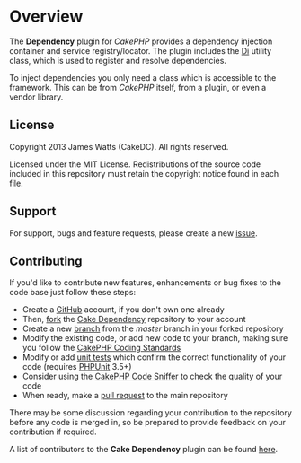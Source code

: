 Overview
========

The **Dependency** plugin for *CakePHP* provides a dependency injection container and service registry/locator. The plugin includes the [Di](Utility/Di.php) utility class, which is used to register and resolve dependencies.

To inject dependencies you only need a class which is accessible to the framework. This can be from *CakePHP* itself, from a plugin, or even a vendor library.

License
-------

Copyright 2013 James Watts (CakeDC). All rights reserved.

Licensed under the MIT License. Redistributions of the source code included in this repository must retain the copyright notice found in each file.

Support
-------

For support, bugs and feature requests, please create a new [issue](https://github.com/jameswatts/cake-dependency/issues).

Contributing
------------

If you'd like to contribute new features, enhancements or bug fixes to the code base just follow these steps:

* Create a [GitHub](https://github.com/signup/free) account, if you don't own one already
* Then, [fork](https://help.github.com/articles/fork-a-repo) the [Cake Dependency](https://github.com/jameswatts/cake-dependency) repository to your account
* Create a new [branch](https://help.github.com/articles/creating-and-deleting-branches-within-your-repository) from the *master* branch in your forked repository
* Modify the existing code, or add new code to your branch, making sure you follow the [CakePHP Coding Standards](http://book.cakephp.org/2.0/en/contributing/cakephp-coding-conventions.html)
* Modify or add [unit tests](http://book.cakephp.org/2.0/en/development/testing.html) which confirm the correct functionality of your code (requires [PHPUnit](http://www.phpunit.de/manual/current/en/installation.html) 3.5+)
* Consider using the [CakePHP Code Sniffer](https://github.com/cakephp/cakephp-codesniffer) to check the quality of your code
* When ready, make a [pull request](http://help.github.com/send-pull-requests/) to the main repository

There may be some discussion regarding your contribution to the repository before any code is merged in, so be prepared to provide feedback on your contribution if required.

A list of contributors to the **Cake Dependency** plugin can be found [here](https://github.com/jameswatts/cake-dependency/contributors).

